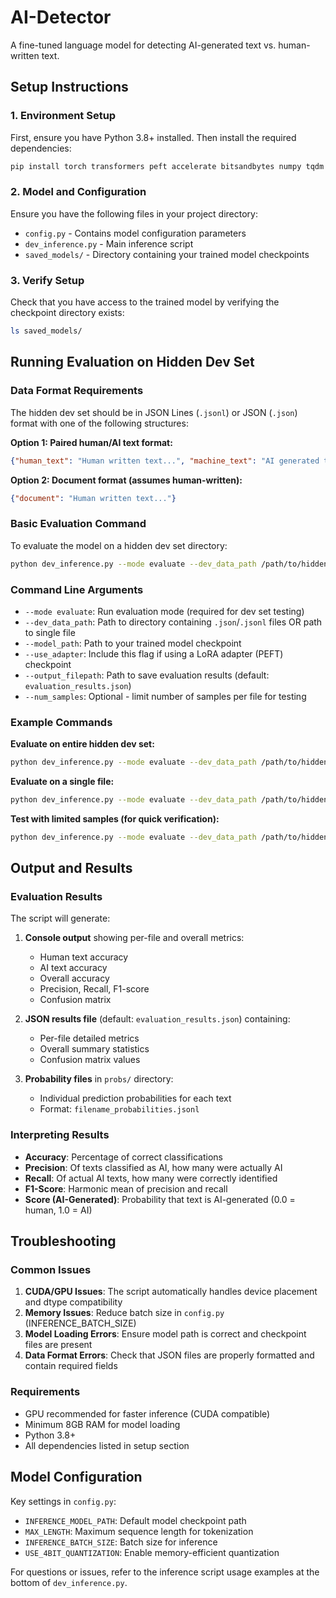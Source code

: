 # AI-Detector

A fine-tuned language model for detecting AI-generated text vs. human-written text.

## Setup Instructions

### 1. Environment Setup

First, ensure you have Python 3.8+ installed. Then install the required dependencies:

```bash
pip install torch transformers peft accelerate bitsandbytes numpy tqdm
```

### 2. Model and Configuration

Ensure you have the following files in your project directory:
- `config.py` - Contains model configuration parameters
- `dev_inference.py` - Main inference script
- `saved_models/` - Directory containing your trained model checkpoints

### 3. Verify Setup

Check that you have access to the trained model by verifying the checkpoint directory exists:
```bash
ls saved_models/
```

## Running Evaluation on Hidden Dev Set

### Data Format Requirements

The hidden dev set should be in JSON Lines (`.jsonl`) or JSON (`.json`) format with one of the following structures:

**Option 1: Paired human/AI text format:**
```json
{"human_text": "Human written text...", "machine_text": "AI generated text..."}
```

**Option 2: Document format (assumes human-written):**
```json
{"document": "Human written text..."}
```

### Basic Evaluation Command

To evaluate the model on a hidden dev set directory:

```bash
python dev_inference.py --mode evaluate --dev_data_path /path/to/hidden/dev/set/ --model_path saved_models/your_checkpoint --use_adapter
```

### Command Line Arguments

- `--mode evaluate`: Run evaluation mode (required for dev set testing)
- `--dev_data_path`: Path to directory containing `.json`/`.jsonl` files OR path to single file
- `--model_path`: Path to your trained model checkpoint
- `--use_adapter`: Include this flag if using a LoRA adapter (PEFT) checkpoint
- `--output_filepath`: Path to save evaluation results (default: `evaluation_results.json`)
- `--num_samples`: Optional - limit number of samples per file for testing

### Example Commands

**Evaluate on entire hidden dev set:**
```bash
python dev_inference.py --mode evaluate --dev_data_path /path/to/hidden/dev/set/ --model_path saved_models/gemma-checkpoint-1400 --use_adapter --output_filepath hidden_dev_results.json
```

**Evaluate on a single file:**
```bash
python dev_inference.py --mode evaluate --dev_data_path /path/to/hidden/dev/set/test_file.jsonl --model_path saved_models/gemma-checkpoint-1400 --use_adapter
```

**Test with limited samples (for quick verification):**
```bash
python dev_inference.py --mode evaluate --dev_data_path /path/to/hidden/dev/set/ --model_path saved_models/gemma-checkpoint-1400 --use_adapter --num_samples 100
```

## Output and Results

### Evaluation Results

The script will generate:

1. **Console output** showing per-file and overall metrics:
   - Human text accuracy
   - AI text accuracy  
   - Overall accuracy
   - Precision, Recall, F1-score
   - Confusion matrix

2. **JSON results file** (default: `evaluation_results.json`) containing:
   - Per-file detailed metrics
   - Overall summary statistics
   - Confusion matrix values

3. **Probability files** in `probs/` directory:
   - Individual prediction probabilities for each text
   - Format: `filename_probabilities.jsonl`

### Interpreting Results

- **Accuracy**: Percentage of correct classifications
- **Precision**: Of texts classified as AI, how many were actually AI
- **Recall**: Of actual AI texts, how many were correctly identified
- **F1-Score**: Harmonic mean of precision and recall
- **Score (AI-Generated)**: Probability that text is AI-generated (0.0 = human, 1.0 = AI)

## Troubleshooting

### Common Issues

1. **CUDA/GPU Issues**: The script automatically handles device placement and dtype compatibility
2. **Memory Issues**: Reduce batch size in `config.py` (INFERENCE_BATCH_SIZE)
3. **Model Loading Errors**: Ensure model path is correct and checkpoint files are present
4. **Data Format Errors**: Check that JSON files are properly formatted and contain required fields

### Requirements

- GPU recommended for faster inference (CUDA compatible)
- Minimum 8GB RAM for model loading
- Python 3.8+
- All dependencies listed in setup section

## Model Configuration

Key settings in `config.py`:
- `INFERENCE_MODEL_PATH`: Default model checkpoint path
- `MAX_LENGTH`: Maximum sequence length for tokenization
- `INFERENCE_BATCH_SIZE`: Batch size for inference
- `USE_4BIT_QUANTIZATION`: Enable memory-efficient quantization

For questions or issues, refer to the inference script usage examples at the bottom of `dev_inference.py`.